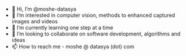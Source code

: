 - 👋 Hi, I’m @moshe-datasya
- 👀 I’m interested in computer vision, methods to enhanced captured images and videos
- 🌱 I’m currently learning one step at a time
- 💞️ I’m looking to collaborate on software development, algorithms and ideas
- 📫 How to reach me - moshe @ datasya (dot) com

<!---
moshe-datasya/moshe-datasya is a ✨ special ✨ repository because its `README.md` (this file) appears on your GitHub profile.
You can click the Preview link to take a look at your changes.
--->
